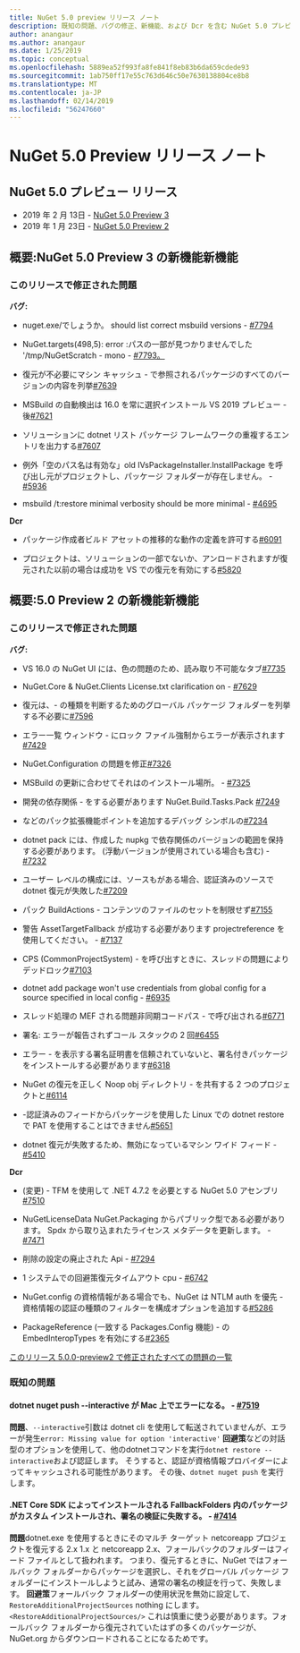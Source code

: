 ```yaml
---
title: NuGet 5.0 preview リリース ノート
description: 既知の問題、バグの修正、新機能、および Dcr を含む NuGet 5.0 プレビューのリリース ノート。
author: anangaur
ms.author: anangaur
ms.date: 1/25/2019
ms.topic: conceptual
ms.openlocfilehash: 5889ea52f993fa8fe841f8eb83b6da659cdede93
ms.sourcegitcommit: 1ab750ff17e55c763d646c50e7630138804ce8b8
ms.translationtype: MT
ms.contentlocale: ja-JP
ms.lasthandoff: 02/14/2019
ms.locfileid: "56247660"
---
```

# <a name="nuget-50-preview-release-notes"></a>NuGet 5.0 Preview リリース ノート

## <a name="nuget-50-preview-releases"></a>NuGet 5.0 プレビュー リリース

* 2019 年 2 月 13日 - [NuGet 5.0 Preview 3](#summary-whats-new-in-50-preview-3)
* 2019 年 1 月 23日 - [NuGet 5.0 Preview 2](#summary-whats-new-in-50-preview-2)

## <a name="summary-whats-new-in-nuget-50-preview-3"></a>概要:NuGet 5.0 Preview 3 の新機能新機能

### <a name="issues-fixed-in-this-release"></a>このリリースで修正された問題 

**バグ:**

* nuget.exe/でしょうか。 should list correct msbuild versions - [#7794](https://github.com/NuGet/Home/issues/7794)

* NuGet.targets(498,5): error :パスの一部が見つかりませんでした '/tmp/NuGetScratch - mono - [#7793。](https://github.com/NuGet/Home/issues/7793)

* 復元が不必要にマシン キャッシュ - で参照されるパッケージのすべてのバージョンの内容を列挙[#7639](https://github.com/NuGet/Home/issues/7639)

* MSBuild の自動検出は 16.0 を常に選択インストール VS 2019 プレビュー - 後[#7621](https://github.com/NuGet/Home/issues/7621)

* ソリューションに dotnet リスト パッケージ フレームワークの重複するエントリを出力する[#7607](https://github.com/NuGet/Home/issues/7607)

* 例外「空のパス名は有効な」old IVsPackageInstaller.InstallPackage を呼び出し元がプロジェクトし、パッケージ フォルダーが存在しません。 - [#5936](https://github.com/NuGet/Home/issues/5936)

* msbuild /t:restore minimal verbosity should be more minimal - [#4695](https://github.com/NuGet/Home/issues/4695)

**Dcr**

* パッケージ作成者ビルド アセットの推移的な動作の定義を許可する[#6091](https://github.com/NuGet/Home/issues/6091)

* プロジェクトは、ソリューションの一部でないか、アンロードされますが復元された以前の場合は成功を VS での復元を有効にする[#5820](https://github.com/NuGet/Home/issues/5820)


## <a name="summary-whats-new-in-50-preview-2"></a>概要:5.0 Preview 2 の新機能新機能

### <a name="issues-fixed-in-this-release"></a>このリリースで修正された問題

**バグ:**

* VS 16.0 の NuGet UI には、色の問題のため、読み取り不可能なタブ[#7735](https://github.com/NuGet/Home/issues/7735)

* NuGet.Core & NuGet.Clients License.txt clarification on - [#7629](https://github.com/NuGet/Home/issues/7629)

* 復元は、- の種類を判断するためのグローバル パッケージ フォルダーを列挙する不必要に[#7596](https://github.com/NuGet/Home/issues/7596)

* エラー一覧 ウィンドウ - にロック ファイル強制からエラーが表示されます[#7429](https://github.com/NuGet/Home/issues/7429)

* NuGet.Configuration の問題を修正[#7326](https://github.com/NuGet/Home/issues/7326)

* MSBuild の更新に合わせてそれはのインストール場所。  - [#7325](https://github.com/NuGet/Home/issues/7325)

* 開発の依存関係 - をする必要があります NuGet.Build.Tasks.Pack [#7249](https://github.com/NuGet/Home/issues/7249)

* などのパック拡張機能ポイントを追加するデバッグ シンボルの[#7234](https://github.com/NuGet/Home/issues/7234)

* dotnet pack には、作成した nupkg で依存関係のバージョンの範囲を保持する必要があります。 (浮動バージョンが使用されている場合も含む) - [#7232](https://github.com/NuGet/Home/issues/7232)

* ユーザー レベルの構成には、ソースもがある場合、認証済みのソースで dotnet 復元が失敗した[#7209](https://github.com/NuGet/Home/issues/7209)

* パック BuildActions - コンテンツのファイルのセットを制限せず[#7155](https://github.com/NuGet/Home/issues/7155)

* 警告 AssetTargetFallback が成功する必要があります projectreference を使用してください。 - [#7137](https://github.com/NuGet/Home/issues/7137)

* CPS (CommonProjectSystem) - を呼び出すときに、スレッドの問題によりデッドロック[#7103](https://github.com/NuGet/Home/issues/7103)

* dotnet add package won't use credentials from global config for a source specified in local config - [#6935](https://github.com/NuGet/Home/issues/6935)

* スレッド処理の MEF される問題非同期コードパス - で呼び出される[#6771](https://github.com/NuGet/Home/issues/6771)

* 署名: エラーが報告されずコール スタックの 2 回[#6455](https://github.com/NuGet/Home/issues/6455)

* エラー - を表示する署名証明書を信頼されていないと、署名付きパッケージをインストールする必要があります[#6318](https://github.com/NuGet/Home/issues/6318)

* NuGet の復元を正しく Noop obj ディレクトリ - を共有する 2 つのプロジェクトと[#6114](https://github.com/NuGet/Home/issues/6114)

* -認証済みのフィードからパッケージを使用した Linux での dotnet restore で PAT を使用することはできません[#5651](https://github.com/NuGet/Home/issues/5651)

* dotnet 復元が失敗するため、無効になっているマシン ワイド フィード - [#5410](https://github.com/NuGet/Home/issues/5410)

**Dcr**

* (変更) - TFM を使用して .NET 4.7.2 を必要とする NuGet 5.0 アセンブリ[#7510](https://github.com/NuGet/Home/issues/7510)

* NuGetLicenseData NuGet.Packaging からパブリック型である必要があります。 Spdx から取り込まれたライセンス メタデータを更新します。 - [#7471](https://github.com/NuGet/Home/issues/7471)

* 削除の設定の廃止された Api - [#7294](https://github.com/NuGet/Home/issues/7294)

* 1 システムでの回避策復元タイムアウト cpu - [#6742](https://github.com/NuGet/Home/issues/6742)

* NuGet.config の資格情報がある場合でも、NuGet は NTLM auth を優先 - 資格情報の認証の種類のフィルターを構成オプションを追加する[#5286](https://github.com/NuGet/Home/issues/5286)

* PackageReference (一致する Packages.Config 機能) - の EmbedInteropTypes を有効にする[#2365](https://github.com/NuGet/Home/issues/2365)

[このリリース 5.0.0-preview2 で修正されたすべての問題の一覧](https://github.com/NuGet/Home/issues?q=is%3Aissue+is%3Aclosed+milestone%3A%224.9.2")

### <a name="known-issues"></a>既知の問題

#### <a name="dotnet-nuget-push---interactive-gives-an-error-on-mac---7519httpsgithubcomnugethomeissues7519"></a>dotnet nuget push --interactive が Mac 上でエラーになる。 - [#7519](https://github.com/NuGet/Home/issues/7519)
**問題**、`--interactive`引数は dotnet cli を使用して転送されていませんが、エラーが発生`error: Missing value for option 'interactive'` 
**回避策**などの対話型のオプションを使用して、他のdotnetコマンドを実行`dotnet restore --interactive`および認証します。 そうすると、認証が資格情報プロバイダーによってキャッシュされる可能性があります。 その後、`dotnet nuget push` を実行します。

#### <a name="packages-in-fallbackfolders-installed-by-net-core-sdk-are-custom-installed-and-fail-signature-validation---7414httpsgithubcomnugethomeissues7414"></a>.NET Core SDK によってインストールされる FallbackFolders 内のパッケージがカスタム インストールされ、署名の検証に失敗する。 - [#7414](https://github.com/NuGet/Home/issues/7414)
**問題**dotnet.exe を使用するときにそのマルチ ターゲット netcoreapp プロジェクトを復元する 2.x 1.x と netcoreapp 2.x、フォールバックのフォルダーはフィード ファイルとして扱われます。 つまり、復元するときに、NuGet ではフォールバック フォルダーからパッケージを選択し、それをグローバル パッケージ フォルダーにインストールしようと試み、通常の署名の検証を行って、失敗します。
**回避策**フォールバック フォルダーの使用状況を無効に設定して、 `RestoreAdditionalProjectSources` nothing にします。 `<RestoreAdditionalProjectSources/>` これは慎重に使う必要があります。フォールバック フォルダーから復元されていたはずの多くのパッケージが、NuGet.org からダウンロードされることになるためです。
